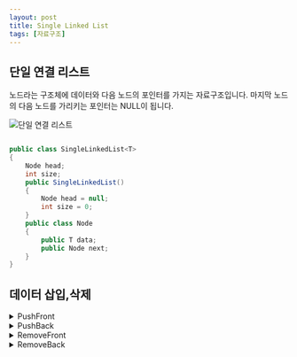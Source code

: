 ```yaml
---
layout: post
title: Single Linked List
tags: [자료구조]
---
```


## 단일 연결 리스트

노드라는 구조체에 데이터와 다음 노드의 포인터를 가지는 자료구조입니다.
마지막 노드의 다음 노드를 가리키는 포인터는 NULL이 됩니다.

![단일 연결 리스트](https://media.geeksforgeeks.org/wp-content/uploads/20240219155344/Singly-Linked-List.webp)

~~~c#

public class SingleLinkedList<T>
{
    Node head;
    int size;
    public SingleLinkedList()
    {
        Node head = null;
        int size = 0;
    }
    public class Node
    {
        public T data;
        public Node next;
    }
}

~~~

## 데이터 삽입,삭제

<details>
<summary>PushFront</summary>

~~~c#

public void PushFront(T data)
{
    if (head == null)
    {
        head = new Node();

        head.data = data;
        head.next = null;
    }
    else if (head != null)
    {
        Node newNode = new Node();

        newNode.data = data;
        newNode.next = head;

        head = newNode;
    }
    size++;
}

~~~

</details>

<details>
<summary>PushBack</summary>

~~~c#

public void PushBack(T data)
{
    if (head == null)
    {
        head = new Node();

        head.data = data;
        head.next = null;
    }
    else
    {
        Node currentNode = head;
        Node newNode = new Node();

        if (currentNode.next == null)
        {
            newNode.data = data;
            currentNode.next = newNode;
        }
        else
        {
            while (currentNode.next != null)
            {
                currentNode = currentNode.next;
            }

            newNode.data = data;
            currentNode.next = newNode;
        }
    }
    size++;
}

~~~

</details>

<details>
<summary>RemoveFront</summary>

~~~c#

public void RemoveFront()
{
    if (head != null)
    {
        head = head.next;
        size--;
    }
    else if (head == null)
    {
        Console.WriteLine("Linked List is Empty");
    }
}

~~~

</details>

<details>
<summary>RemoveBack</summary>

~~~c#

public void RemoveBack()
{
    if (head == null)
    {
        Console.WriteLine("Linked List is Empty");
    }
    else
    {
        if (size == 1)
        {
            head = null;
        }
        else
        {
            Node currentNode = head;
            Node previousNode = currentNode;
            while (currentNode.next != null)
            {
                previousNode = currentNode;
                currentNode = currentNode.next;
            }
            previousNode.next = currentNode.next;
        }
        size--;
    }
}

~~~

</details>

